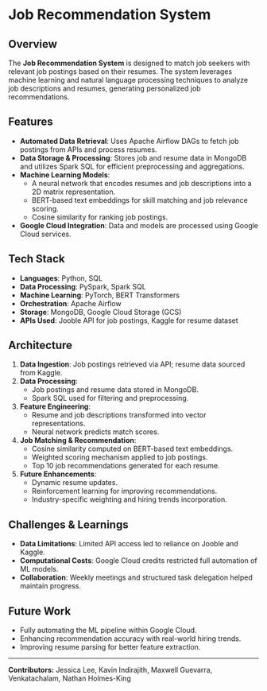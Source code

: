 # Job Recommendation System

## Overview
The **Job Recommendation System** is designed to match job seekers with relevant job postings based on their resumes. The system leverages machine learning and natural language processing techniques to analyze job descriptions and resumes, generating personalized job recommendations.

## Features
- **Automated Data Retrieval**: Uses Apache Airflow DAGs to fetch job postings from APIs and process resumes.
- **Data Storage & Processing**: Stores job and resume data in MongoDB and utilizes Spark SQL for efficient preprocessing and aggregations.
- **Machine Learning Models**:
  - A neural network that encodes resumes and job descriptions into a 2D matrix representation.
  - BERT-based text embeddings for skill matching and job relevance scoring.
  - Cosine similarity for ranking job postings.
- **Google Cloud Integration**: Data and models are processed using Google Cloud services.

## Tech Stack
- **Languages**: Python, SQL
- **Data Processing**: PySpark, Spark SQL
- **Machine Learning**: PyTorch, BERT Transformers
- **Orchestration**: Apache Airflow
- **Storage**: MongoDB, Google Cloud Storage (GCS)
- **APIs Used**: Jooble API for job postings, Kaggle for resume dataset

## Architecture
1. **Data Ingestion**: Job postings retrieved via API; resume data sourced from Kaggle.
2. **Data Processing**:
   - Job postings and resume data stored in MongoDB.
   - Spark SQL used for filtering and preprocessing.
3. **Feature Engineering**:
   - Resume and job descriptions transformed into vector representations.
   - Neural network predicts match scores.
4. **Job Matching & Recommendation**:
   - Cosine similarity computed on BERT-based text embeddings.
   - Weighted scoring mechanism applied to job postings.
   - Top 10 job recommendations generated for each resume.
5. **Future Enhancements**:
   - Dynamic resume updates.
   - Reinforcement learning for improving recommendations.
   - Industry-specific weighting and hiring trends incorporation.

## Challenges & Learnings
- **Data Limitations**: Limited API access led to reliance on Jooble and Kaggle.
- **Computational Costs**: Google Cloud credits restricted full automation of ML models.
- **Collaboration**: Weekly meetings and structured task delegation helped maintain progress.

## Future Work
- Fully automating the ML pipeline within Google Cloud.
- Enhancing recommendation accuracy with real-world hiring trends.
- Improving resume parsing for better feature extraction.

---
**Contributors:** Jessica Lee, Kavin Indirajith, Maxwell Guevarra, Venkatachalam, Nathan Holmes-King
